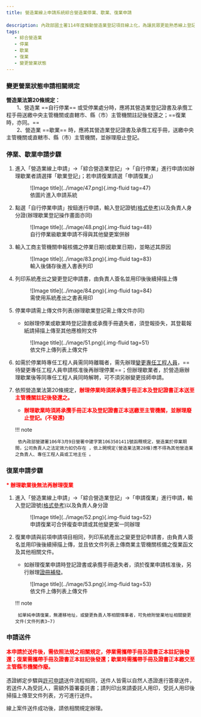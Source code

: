 ```yaml
---
title: 營造業線上申請系統綜合營造業停業、歇業、復業申請

description: 內政部國土署114年度推動營造業登記項目線上化，為讓民眾更能熟悉線上登記系統之操作，特此設計此指南網站引導民眾快速熟悉線上操作系統及熟悉線上送件流程。
tags:
   - 綜合營造業
   - 停業
   - 歇業
   - 復業
   - 變更營業狀態
---
```



### 變更營業狀態申請相關規定
<span style="font-weight:bold;">營造業法第20條規定：</span><br>
&emsp;&emsp;1、營造業 ==自行停業== 或受停業處分時，應將其營造業登記證書及承攬工程手冊送繳中央主管機關或直轄市、縣（市）主管機關註記後發還之；==復業時，亦同。==<br>
&emsp;&emsp;2、營造業 ==歇業== 時，應將其營造業登記證書及承攬工程手冊，送繳中央主管機關或直轄市、縣（市）主管機關，並辦理廢止登記。<br>

### 停業、歇業申請步驟
1. 進入「營造業線上申請」→「綜合營造業登記」→「自行停業」進行申請(如辦理歇業者請選擇「歇業登記」；若申請復業請選「申請復業」)
    <figure markdown="span">
    ![Image title](../image/47.png){.img-fluid tag=47}
    <figcaption>依圖片進入申請系統</figcaption>
    </figure>
2. 點選「自行停業申請」按鈕進行申請，輸入登記證號[(格式參考)](change_capital.md)以及負責人身分證(辦理歇業登記操作畫面亦同)
    <figure markdown="span">
    ![Image title](../image/48.png){.img-fluid tag=48}
    <figcaption>自行停業級歇業申請不得與其他變更案併辦</figcaption>
    </figure>
3. 輸入工商主管機關申報核備之停業日期(或歇業日期)，並略述其原因
    <figure markdown="span">
    ![Image title](../image/83.png){.img-fluid tag=83}
    <figcaption>輸入後儲存後進入書表列印</figcaption>
    </figure>
4. 列印系統產出之變更登記申請書，由負責人簽名並用印後後續掃描上傳
    <figure markdown="span">
    ![Image title](../image/84.png){.img-fluid tag=84}
    <figcaption>需使用系統產出之書表用印</figcaption>
    </figure>
5. 停業申請需上傳文件列表(辦理歇業登記需上傳文件亦同)
    - 如辦理停業或歇業時登記證書或承攬手冊遺失者，須登報掛失，其登載報紙請掃描上傳至其他應檢附文件
    <figure markdown="span">
    ![Image title](../image/51.png){.img-fluid tag=51}
    <figcaption>依文件上傳列表上傳文件</figcaption>
    </figure>

6. 如需於停業時專任工程人員需同時離職者，需先辦理[變更專任工程人員](change_engineer.md)，==待變更專任工程人員申請核准後再辦理停業==；但辦理歇業者，於營造廠辦理歇業後等同專任工程人員同時解聘，可不須另辦變更技師申請。

7. 依照營造業法第20條規定，<span style="color:red; font-weight:bold;">辦理停業時須將承攬手冊正本及登記證書正本送至主管機關註記後發還之。</span><br>
    - <span style="color:red; font-weight:bold;">辦理歇業時須將承攬手冊正本及登記證書正本送繳至主管機關，並辦理廢止登記。(不發還)</span>


    
    !!! note

        依內政部營建署106年3月9日營署中建字第1063501411號函釋規定，營造業於停業期間，公司負責人之法定效力如仍存在 ，依上開規定(營造業法第28條)應不得為其他營造業之負責人、專任工程人員或工地主任 。

### 復業申請步驟
<span style="color:red; font-weight:bold;">* 辦理歇業後無法再辦理復業</span><br>

1. 進入「營造業線上申請」→「綜合營造業登記」→「申請復業」進行申請，輸入登記證號[(格式參考)](change_capital.md)以及負責人身分證
    <figure markdown="span">
    ![Image title](../image/52.png){.img-fluid tag=52}
    <figcaption>申請復業可合併複查申請或其他變更案一同辦理</figcaption>
    </figure>
2. 復業申請與前項申請項目相同，列印系統產出之變更登記申請書，由負責人簽名並用印後後續掃描上傳，並且依文件列表上傳商業主管機關核備之復業函文及其他相關文件。<br>
    - 如辦理復業申請時登記證書或承攬手冊遺失者，須於復業申請核准後，另行辦理[證冊補發](receive_manual_2.md)。
    <figure markdown="span">
    ![Image title](../image/53.png){.img-fluid tag=53}
    <figcaption>依文件上傳列表上傳文件</figcaption>
    </figure>

    !!! note

        如單純申請復業，無遷移地址，或變更負責人等相關情事者，可免檢附營業地址相關變更文件(文件列表3~7)

### 申請送件
<span style="color:red; font-weight:bold;">本申請於送件後，需依照法規之相關規定，停業需攜帶手冊及證書正本註記後發還；復業需攜帶手冊及證書正本註記後發還；歇業時需攜帶手冊及證書正本繳交至主管縣市機關作廢。</span><br><br>
憑證綁定步驟與[許可申請](Contractors_Registration.md)送件流程相同，送件人皆需以自然人憑證進行簽章送件，若送件人為受託人，需額外簽署委託書；請列印出來請委託人用印，受託人用印後掃描上傳至文件列表，方可進行送件。<br>

線上案件送件成功後，請依相關規定辦理。
